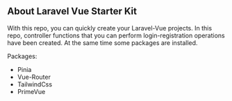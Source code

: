 ## About Laravel Vue Starter Kit

With this repo, you can quickly create your Laravel-Vue projects. In this repo, controller functions that you can perform login-registration operations have been created. At the same time some packages are installed.

Packages:

-   Pinia
-   Vue-Router
-   TailwindCss
-   PrimeVue
